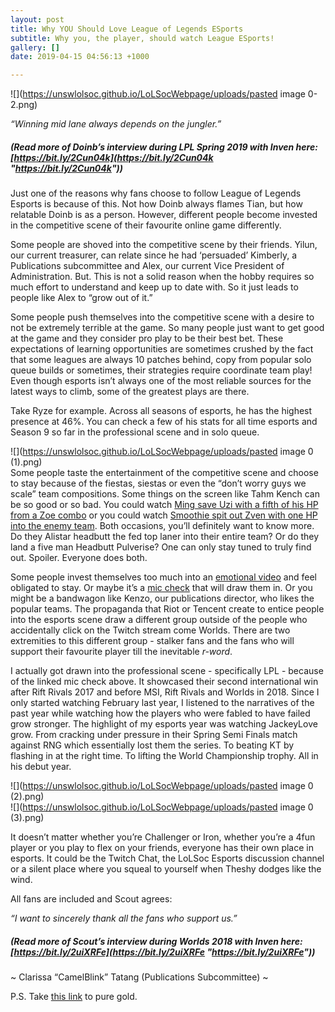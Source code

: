 ```yaml
---
layout: post
title: Why YOU Should Love League of Legends ESports
subtitle: Why you, the player, should watch League ESports!
gallery: []
date: 2019-04-15 04:56:13 +1000

---
```

![](https://unswlolsoc.github.io/LoLSocWebpage/uploads/pasted image 0-2.png)

_“Winning mid lane always depends on the jungler.”_

##### (Read more of Doinb’s interview during LPL Spring 2019 with Inven here: [https://bit.ly/2Cun04k](https://bit.ly/2Cun04k "https://bit.ly/2Cun04k"))

Just one of the reasons why fans choose to follow League of Legends Esports is because of this. Not how Doinb always flames Tian, but how relatable Doinb is as a person. However, different people become invested in the competitive scene of their favourite online game differently.

Some people are shoved into the competitive scene by their friends. Yilun, our current treasurer, can relate since he had ‘persuaded’ Kimberly, a Publications subcommittee and Alex, our current Vice President of Administration. But. This is not a solid reason when the hobby requires so much effort to understand and keep up to date with. So it just leads to people like Alex to “grow out of it.”

Some people push themselves into the competitive scene with a desire to not be extremely terrible at the game. So many people just want to get good at the game and they consider pro play to be their best bet. These expectations of learning opportunities are sometimes crushed by the fact that some leagues are always 10 patches behind, copy from popular solo queue builds or sometimes, their strategies require coordinate team play! Even though esports isn’t always one of the most reliable sources for the latest ways to climb, some of the greatest plays are there.

Take Ryze for example. Across all seasons of esports, he has the highest presence at 46%. You can check a few of his stats for all time esports and Season 9 so far in the professional scene and in solo queue.
<br>

![](https://unswlolsoc.github.io/LoLSocWebpage/uploads/pasted image 0 (1).png)  
Some people taste the entertainment of the competitive scene and choose to stay because of the fiestas, siestas or even the “don’t worry guys we scale” team compositions. Some things on the screen like Tahm Kench can be so good or so bad. You could watch [Ming save Uzi with a fifth of his HP from a Zoe combo](https://www.youtube.com/watch?v=ccnTVayy1X8) or you could watch [Smoothie spit out Zven with one HP into the enemy team](https://www.youtube.com/watch?v=qSqJlVzzlv4). Both occasions, you’ll definitely want to know more. Do they Alistar headbutt the fed top laner into their entire team? Or do they land a five man Headbutt Pulverise? One can only stay tuned to truly find out. Spoiler. Everyone does both.

Some people invest themselves too much into an [emotional video](https://www.youtube.com/watch?v=D3O-TQQQFwY) and feel obligated to stay. Or maybe it’s a [mic check](https://www.youtube.com/watch?v=5VLtYLH5OZE&t=13s) that will draw them in. Or you might be a bandwagon like Kenzo, our publications director, who likes the popular teams. The propaganda that Riot or Tencent create to entice people into the esports scene draw a different group outside of the people who accidentally click on the Twitch stream come Worlds. There are two extremities to this different group - stalker fans and the fans who will support their favourite player till the inevitable _r-word_.

I actually got drawn into the professional scene - specifically LPL - because of the linked mic check above. It showcased their second international win after Rift Rivals 2017 and before MSI, Rift Rivals and Worlds in 2018. Since I only started watching February last year, I listened to the narratives of the past year while watching how the players who were fabled to have failed grow stronger. The highlight of my esports year was watching JackeyLove grow. From cracking under pressure in their Spring Semi Finals match against RNG which essentially lost them the series. To beating KT by flashing in at the right time. To lifting the World Championship trophy. All in his debut year.

![](https://unswlolsoc.github.io/LoLSocWebpage/uploads/pasted image 0 (2).png)
<br>
![](https://unswlolsoc.github.io/LoLSocWebpage/uploads/pasted image 0 (3).png)

It doesn’t matter whether you’re Challenger or Iron, whether you’re a 4fun player or you play to flex on your friends, everyone has their own place in esports. It could be the Twitch Chat, the LoLSoc Esports discussion channel or a silent place where you squeal to yourself when Theshy dodges like the wind.

All fans are included and Scout agrees:

_“I want to sincerely thank all the fans who support us.”_

##### (Read more of Scout’s interview during Worlds 2018 with Inven here: [https://bit.ly/2uiXRFe](https://bit.ly/2uiXRFe "https://bit.ly/2uiXRFe"))

\~ Clarissa “CamelBlink” Tatang (Publications Subcommittee) \~

P.S. Take [this link](https://www.youtube.com/watch?v=8ubmlZ8hqXY&t=5s) to pure gold.